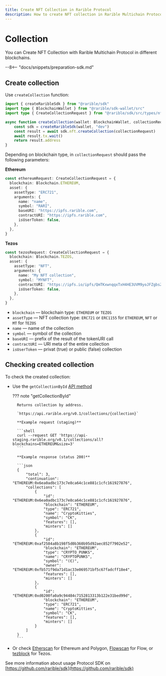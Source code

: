 ```yaml
---
title: Create NFT Collection in Rarible Protocol
description: How to create NFT collection in Rarible Multichain Protocol
---
```


# Collection

You can Create NFT Collection with Rarible Multichain Protocol in different blockchains.

--8<-- "docs/snippets/preparation-sdk.md"

## Create collection

Use `createCollection` function:

```typescript
import { createRaribleSdk } from "@rarible/sdk"
import type { BlockchainWallet } from "@rarible/sdk-wallet/src"
import type { CreateCollectionRequest } from "@rarible/sdk/src/types/nft/deploy/domain"

async function createCollection(wallet: BlockchainWallet, collectionRequest: CreateCollectionRequest) {
	const sdk = createRaribleSdk(wallet, "dev")
	const result = await sdk.nft.createCollection(collectionRequest)
	await result.tx.wait()
	return result.address
}
```

Depending on blockchain type, in `collectionRequest` should pass the following parameters:

**Ethereum**

```typescript
const ethereumRequest: CreateCollectionRequest = {
  blockchain: Blockchain.ETHEREUM,
  asset: {
    assetType: "ERC721",
    arguments: {
      name: "name",
      symbol: "RARI",
      baseURI: "https://ipfs.rarible.com",
      contractURI: "https://ipfs.rarible.com",
      isUserToken: false,
    },
  },
}
```

**Tezos**

```typescript
const tezosRequest: CreateCollectionRequest = {
  blockchain: Blockchain.TEZOS,
  asset: {
    assetType: "NFT",
    arguments: {
      name: "My NFT collection",
      symbol: "MYNFT",
      contractURI: "https://ipfs.io/ipfs/QmTKxwnqqxTxH4HE3UVM9yoJFZgbsZ8CuqqRFZCSWBF53m",
      isUserToken: false,
    },
  },
}
```

* `blockchain` — blockchain type: `ETHEREUM` or `TEZOS`
* `assetType` — NFT collection type: `ERC721` or `ERC1155` for `ETHEREUM`, `NFT` or `MT` for `TEZOS`
* `name` — name of the collection
* `symbol` — symbol of the collection
* `baseURI` — prefix of the result of the tokenURI call
* `contractURI` — URI meta of the entire collection
* `isUserToken` — privat (true) or public (false) collection

## Checking created collection

To check the created collection:

* Use the `getCollectionById` [API method](https://api.rarible.org/v0.1/doc#operation/getCollectionById)

    ??? note "getCollectionById"

        Returns collection by address.
        
        `https://api.rarible.org/v0.1/collections/{collection}`
        
        **Example request (staging)**
        
        ```shell
        curl --request GET 'https://api-staging.rarible.org/v0.1/collections/all?blockchains=ETHEREUM&size=3'
        ```
        
        **Example response (status 200)**
    
        ```json
        {
            "total": 3,
            "continuation": "ETHEREUM:0x6ea0adbc173c7e8ca64c1ce881c1cfc161927876",
            "collections": [
                {
                    "id": "ETHEREUM:0x6ea0adbc173c7e8ca64c1ce881c1cfc161927876",
                    "blockchain": "ETHEREUM",
                    "type": "ERC721",
                    "name": "CryptoKitties",
                    "symbol": "CK",
                    "features": [],
                    "minters": []
                },
                {
                    "id": "ETHEREUM:0xaf2584a8b198f5d0b360b95d92aec852f7902e52",
                    "blockchain": "ETHEREUM",
                    "type": "CRYPTO_PUNKS",
                    "name": "CRYPTOPUNKS",
                    "symbol": "(Ͼ)",
                    "owner": "ETHEREUM:0xfb571f9da71d1ac33e069571bf5c67fadcff18e4",
                    "features": [],
                    "minters": []
                },
                {
                    "id": "ETHEREUM:0xd0200fa0a9c94484c7152813313b122e31bed99d",
                    "blockchain": "ETHEREUM",
                    "type": "ERC721",
                    "name": "CryptoKitties",
                    "symbol": "CK",
                    "features": [],
                    "minters": []
                }
            ]
        }
        ```

* Or check [Etherscan](https://etherscan.io/) for Ethereum and Polygon, [Flowscan](https://flowscan.org/) for Flow, or [tezblock](https://tezblock.io/) for Tezos.

See more information about usage Protocol SDK on [https://github.com/rarible/sdk](https://github.com/rarible/sdk)
